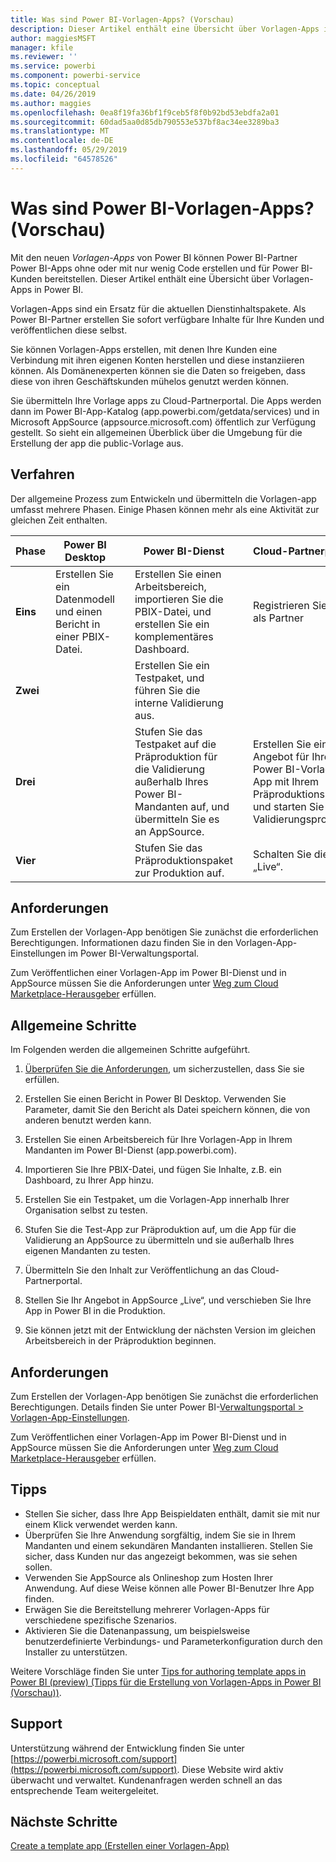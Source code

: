 ```yaml
---
title: Was sind Power BI-Vorlagen-Apps? (Vorschau)
description: Dieser Artikel enthält eine Übersicht über Vorlagen-Apps in Power BI. Erfahren Sie, wie Sie Power BI-Apps ohne oder mit nur wenig Code erstellen, und diese dann für Power BI-Kunden bereitstellen.
author: maggiesMSFT
manager: kfile
ms.reviewer: ''
ms.service: powerbi
ms.component: powerbi-service
ms.topic: conceptual
ms.date: 04/26/2019
ms.author: maggies
ms.openlocfilehash: 0ea8f19fa36bf1f9ceb5f8f0b92bd53ebdfa2a01
ms.sourcegitcommit: 60dad5aa0d85db790553e537bf8ac34ee3289ba3
ms.translationtype: MT
ms.contentlocale: de-DE
ms.lasthandoff: 05/29/2019
ms.locfileid: "64578526"
---
```

# <a name="what-are-power-bi-template-apps-preview"></a>Was sind Power BI-Vorlagen-Apps? (Vorschau)

Mit den neuen *Vorlagen-Apps* von Power BI können Power BI-Partner Power BI-Apps ohne oder mit nur wenig Code erstellen und für Power BI-Kunden bereitstellen.  Dieser Artikel enthält eine Übersicht über Vorlagen-Apps in Power BI.

Vorlagen-Apps sind ein Ersatz für die aktuellen Dienstinhaltspakete. Als Power BI-Partner erstellen Sie sofort verfügbare Inhalte für Ihre Kunden und veröffentlichen diese selbst.  

Sie können Vorlagen-Apps erstellen, mit denen Ihre Kunden eine Verbindung mit ihren eigenen Konten herstellen und diese instanziieren können. Als Domänenexperten können sie die Daten so freigeben, dass diese von ihren Geschäftskunden mühelos genutzt werden können.  

Sie übermitteln Ihre Vorlage apps zu Cloud-Partnerportal. Die Apps werden dann im Power BI-App-Katalog (app.powerbi.com/getdata/services) und in Microsoft AppSource (appsource.microsoft.com) öffentlich zur Verfügung gestellt. So sieht ein allgemeinen Überblick über die Umgebung für die Erstellung der app die public-Vorlage aus.  

## <a name="process"></a>Verfahren
Der allgemeine Prozess zum Entwickeln und übermitteln die Vorlagen-app umfasst mehrere Phasen. Einige Phasen können mehr als eine Aktivität zur gleichen Zeit enthalten.


| Phase | Power BI Desktop |  |Power BI-Dienst  |  |Cloud-Partnerportal  |
|---|--------|--|---------|---------|---------|
| **Eins** | Erstellen Sie ein Datenmodell und einen Bericht in einer PBIX-Datei. |  | Erstellen Sie einen Arbeitsbereich, importieren Sie die PBIX-Datei, und erstellen Sie ein komplementäres Dashboard.  |  | Registrieren Sie sich als Partner |
| **Zwei** |  |  | Erstellen Sie ein Testpaket, und führen Sie die interne Validierung aus.        |  | |
| **Drei** | |  | Stufen Sie das Testpaket auf die Präproduktion für die Validierung außerhalb Ihres Power BI-Mandanten auf, und übermitteln Sie es an AppSource.  |  | Erstellen Sie ein Angebot für Ihre Power BI-Vorlagen-App mit Ihrem Präproduktionspaket, und starten Sie den Validierungsprozess. |
| **Vier** | |  | Stufen Sie das Präproduktionspaket zur Produktion auf. |  | Schalten Sie die App „Live“. |

## <a name="requirements"></a>Anforderungen

Zum Erstellen der Vorlagen-App benötigen Sie zunächst die erforderlichen Berechtigungen. Informationen dazu finden Sie in den Vorlagen-App-Einstellungen im Power BI-Verwaltungsportal. 

Zum Veröffentlichen einer Vorlagen-App im Power BI-Dienst und in AppSource müssen Sie die Anforderungen unter [Weg zum Cloud Marketplace-Herausgeber](https://docs.microsoft.com/azure/marketplace/become-publisher) erfüllen.
 
## <a name="high-level-steps"></a>Allgemeine Schritte

Im Folgenden werden die allgemeinen Schritte aufgeführt. 

1. [Überprüfen Sie die Anforderungen](#requirements), um sicherzustellen, dass Sie sie erfüllen. 

1. Erstellen Sie einen Bericht in Power BI Desktop. Verwenden Sie Parameter, damit Sie den Bericht als Datei speichern können, die von anderen benutzt werden kann. 

1. Erstellen Sie einen Arbeitsbereich für Ihre Vorlagen-App in Ihrem Mandanten im Power BI-Dienst (app.powerbi.com). 

1. Importieren Sie Ihre PBIX-Datei, und fügen Sie Inhalte, z.B. ein Dashboard, zu Ihrer App hinzu. 

1. Erstellen Sie ein Testpaket, um die Vorlagen-App innerhalb Ihrer Organisation selbst zu testen. 

1. Stufen Sie die Test-App zur Präproduktion auf, um die App für die Validierung an AppSource zu übermitteln und sie außerhalb Ihres eigenen Mandanten zu testen. 

1. Übermitteln Sie den Inhalt zur Veröffentlichung an das Cloud-Partnerportal. 

1. Stellen Sie Ihr Angebot in AppSource „Live“, und verschieben Sie Ihre App in Power BI in die Produktion.
2. Sie können jetzt mit der Entwicklung der nächsten Version im gleichen Arbeitsbereich in der Präproduktion beginnen. 

## <a name="requirements"></a>Anforderungen

Zum Erstellen der Vorlagen-App benötigen Sie zunächst die erforderlichen Berechtigungen. Details finden Sie unter Power BI-[Verwaltungsportal > Vorlagen-App-Einstellungen](service-admin-portal.md#template-apps-settings-preview). 

Zum Veröffentlichen einer Vorlagen-App im Power BI-Dienst und in AppSource müssen Sie die Anforderungen unter [Weg zum Cloud Marketplace-Herausgeber](https://docs.microsoft.com/azure/marketplace/become-publisher) erfüllen.

## <a name="tips"></a>Tipps 

- Stellen Sie sicher, dass Ihre App Beispieldaten enthält, damit sie mit nur einem Klick verwendet werden kann. 
- Überprüfen Sie Ihre Anwendung sorgfältig, indem Sie sie in Ihrem Mandanten und einem sekundären Mandanten installieren. Stellen Sie sicher, dass Kunden nur das angezeigt bekommen, was sie sehen sollen. 
- Verwenden Sie AppSource als Onlineshop zum Hosten Ihrer Anwendung. Auf diese Weise können alle Power BI-Benutzer Ihre App finden. 
- Erwägen Sie die Bereitstellung mehrerer Vorlagen-Apps für verschiedene spezifische Szenarios. 
- Aktivieren Sie die Datenanpassung, um beispielsweise benutzerdefinierte Verbindungs- und Parameterkonfiguration durch den Installer zu unterstützen.

Weitere Vorschläge finden Sie unter [Tips for authoring template apps in Power BI (preview) (Tipps für die Erstellung von Vorlagen-Apps in Power BI (Vorschau))](service-template-apps-tips.md).

## <a name="support"></a>Support
Unterstützung während der Entwicklung finden Sie unter [https://powerbi.microsoft.com/support](https://powerbi.microsoft.com/support). Diese Website wird aktiv überwacht und verwaltet. Kundenanfragen werden schnell an das entsprechende Team weitergeleitet.

## <a name="next-steps"></a>Nächste Schritte

[Create a template app (Erstellen einer Vorlagen-App)](service-template-apps-create.md)